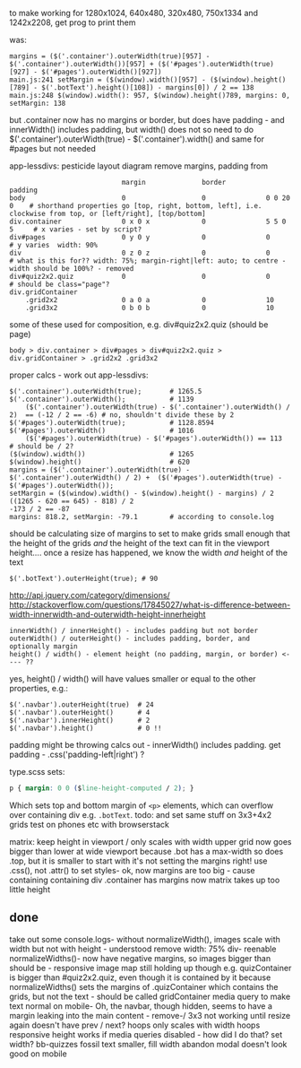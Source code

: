 to make working for 1280x1024, 640x480, 320x480, 750x1334 and 1242x2208, get prog to print them

was:

    margins = ($('.container').outerWidth(true)[957] - $('.container').outerWidth())[957] + ($('#pages').outerWidth(true)[927] - $('#pages').outerWidth()[927])
    main.js:241 setMargin = ($(window).width()[957] - ($(window).height()[789] - $('.botText').height()[108]) - margins[0]) / 2 == 138
    main.js:248 $(window).width(): 957, $(window).height()789, margins: 0, setMargin: 138

but .container now has no margins or border, but does have padding - and innerWidth() includes padding, but width() does not so need to do
$('.container').outerWidth(true) - $('.container').width()
and same for #pages but not needed

app-lessdivs:
pesticide layout diagram
remove margins, padding from

                                margin              border          padding
    body                        0                   0               0 0 20 0    # shorthand properties go [top, right, bottom, left], i.e. clockwise from top, or [left/right], [top/bottom]
    div.container               0 x 0 x             0               5 5 0 5     # x varies - set by script?
    div#pages                   0 y 0 y             0               0           # y varies  width: 90%
    div                         0 z 0 z             0               0           # what is this for?? width: 75%; margin-right|left: auto; to centre - width should be 100%? - removed
    div#quiz2x2.quiz            0                   0               0           # should be class="page"?
    div.gridContainer
        .grid2x2                0 a 0 a             0               10
        .grid3x2                0 b 0 b             0               10

some of these used for composition, e.g. div#quiz2x2.quiz (should be page)

    body > div.container > div#pages > div#quiz2x2.quiz > div.gridContainer > .grid2x2 .grid3x2

proper calcs - work out
app-lessdivs:

    $('.container').outerWidth(true);       # 1265.5
    $('.container').outerWidth();           # 1139
        ($('.container').outerWidth(true) - $('.container').outerWidth() / 2)  == (-12 / 2 == -6) # no, shouldn't divide these by 2 
    $('#pages').outerWidth(true);           # 1128.8594
    $('#pages').outerWidth()                # 1016
        ($('#pages').outerWidth(true) - $('#pages').outerWidth()) == 113      # should be / 2?    
    ($(window).width())                     # 1265
    $(window).height()                      # 620
    margins = ($('.container').outerWidth(true) - $('.container').outerWidth() / 2) +  ($('#pages').outerWidth(true) - $('#pages').outerWidth());
    setMargin = ($(window).width() - $(window).height() - margins) / 2
    ((1265 - 620 == 645) - 818) / 2
    -173 / 2 == -87
    margins: 818.2, setMargin: -79.1        # according to console.log

should be calculating size of margins to set to make grids small enough that the height of the grids *and* the height of the text can fit in the viewport height....
once a resize has happened, we know the width *and* height of the text

    $('.botText').outerHeight(true); # 90

http://api.jquery.com/category/dimensions/
http://stackoverflow.com/questions/17845027/what-is-difference-between-width-innerwidth-and-outerwidth-height-innerheight

    innerWidth() / innerHeight() - includes padding but not border
    outerWidth() / outerHeight() - includes padding, border, and optionally margin
    height() / width() - element height (no padding, margin, or border) <---- ??

yes, height() / width() will have values smaller or equal to the other properties, e.g.:

    $('.navbar').outerHeight(true)  # 24
    $('.navbar').outerHeight()      # 4
    $('.navbar').innerHeight()      # 2
    $('.navbar').height()           # 0 !!

padding might be throwing calcs out - innerWidth() includes padding. get padding - .css('padding-left|right') ?

type.scss sets:

```css
p { margin: 0 0 ($line-height-computed / 2); }
```

Which sets top and bottom margin of `<p>` elements, which can overflow over containing div e.g. `.botText`.
todo: and set same stuff on 3x3+4x2 grids
test on phones etc with browserstack

matrix:
keep height in viewport / only scales with width
upper grid now goes bigger than lower at wide viewport
because .bot has a max-width
so does .top, but it is smaller to start with
it's not setting the margins right! use .css(), not .attr() to set styles-
ok, now margins are too big - cause containing containing div .container has margins
now matrix takes up too little height

## done

take out some console.logs-
without normalizeWidth(), images scale with width but not with height - understood
remove width: 75% div-
reenable normalizeWidths()-
    now have negative margins, so images bigger than should be - responsive image map still holding up though
    e.g. quizContainer is bigger than #quiz2x2.quiz, even though it is contained by it
    because normalizeWidths() sets the margins of .quizContainer
    which contains the grids, but not the text - should be called gridContainer
media query to make text normal on mobile-
Oh, the navbar, though hidden, seems to have a margin leaking into the main content - remove-/
3x3 not working until resize again
doesn't have prev / next?
hoops only scales with width
hoops responsive height works if media queries disabled - how did I do that? set width?
bb-quizzes fossil
text smaller, fill width
abandon modal doesn't look good on mobile
